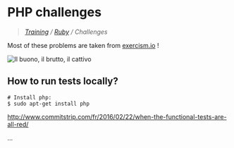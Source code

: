 # PHP challenges

>_[Training](https://github.com/simplonco/training) / [Ruby](https://github.com/simplonco/ruby) / Challenges_

Most of these problems are taken from [exercism.io](http://exercism.io) !

![Il buono, il brutto, il cattivo](bon-la-brute-et-le-truand-1966-03-g.jpg)
 
## How to run tests locally?

```shell
# Install php:
$ sudo apt-get install php
```

http://www.commitstrip.com/fr/2016/02/22/when-the-functional-tests-are-all-red/

...
